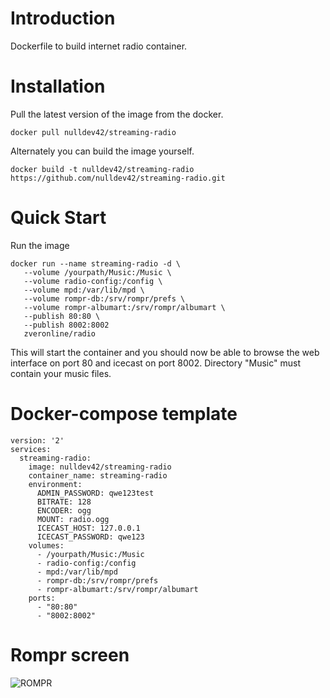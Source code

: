 # Introduction

Dockerfile to build internet radio container.

# Installation

Pull the latest version of the image from the docker.

```
docker pull nulldev42/streaming-radio
```

Alternately you can build the image yourself.

```
docker build -t nulldev42/streaming-radio https://github.com/nulldev42/streaming-radio.git
```

# Quick Start

Run the image

```
docker run --name streaming-radio -d \
   --volume /yourpath/Music:/Music \
   --volume radio-config:/config \
   --volume mpd:/var/lib/mpd \
   --volume rompr-db:/srv/rompr/prefs \
   --volume rompr-albumart:/srv/rompr/albumart \
   --publish 80:80 \
   --publish 8002:8002
   zveronline/radio
```

This will start the container and you should now be able to browse the web interface on port 80 and icecast on port 8002.
Directory "Music" must contain your music files.

# Docker-compose template
```
version: '2'
services:
  streaming-radio:
    image: nulldev42/streaming-radio
    container_name: streaming-radio
    environment:
      ADMIN_PASSWORD: qwe123test
      BITRATE: 128
      ENCODER: ogg
      MOUNT: radio.ogg
      ICECAST_HOST: 127.0.0.1
      ICECAST_PASSWORD: qwe123
    volumes:
      - /yourpath/Music:/Music
      - radio-config:/config
      - mpd:/var/lib/mpd
      - rompr-db:/srv/rompr/prefs
      - rompr-albumart:/srv/rompr/albumart
    ports:
      - "80:80"
      - "8002:8002"
```
# Rompr screen
![ROMPR](https://fatg3erman.github.io/RompR/images/desktopskin.png)
